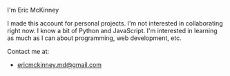 I'm Eric McKinney

I made this account for personal projects. 
I'm not interested in collaborating right now. 
I know a bit of Python and JavaScript. 
I'm interested in learning as much as I can about programming, web development, etc.

Contact me at:
- ericmckinney.md@gmail.com
